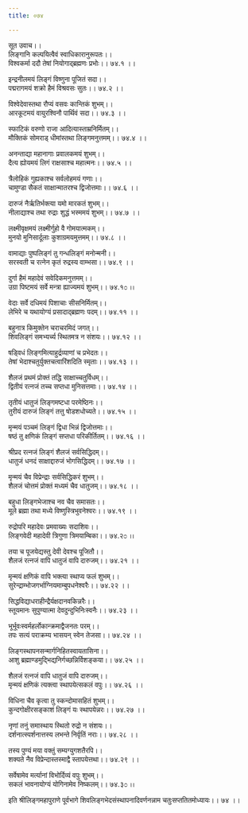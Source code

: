 ```yaml
---
title: ०७४

---
```

सूत उवाच।।  
लिङ्गानि कल्पयित्वैवं स्वाधिकारानुरूपतः।।  
विश्वकर्मा ददौ तेषां नियोगाद्ब्रह्मणः प्रभोः।। ७४.१ ।।  
  
इन्द्रनीलमयं लिङ्गं विष्णुना पूजितं सदा।।  
पद्मरागमयं शक्रो हैमं विश्रवसः सुतः।। ७४.२ ।।  
  
विश्वेदेवास्तथा रौप्यं वसवः कान्तिकं शुभम्।।  
आरकूटमयं वायुरश्विनौ पार्थिवं सदा।। ७४.३ ।।  
  
स्फाटिकं वरुणो राजा आदित्यास्ताम्रनिर्मितम्।।  
मौक्तिकं सोमराड् धीमांस्तथा लिङ्गमनुत्तमम्।। ७४.४ ।।  
  
अनन्ताद्या महानागाः प्रवालकमयं शुभम्।।  
दैत्य ह्योयमयं लिगं राक्षसाश्च महात्मनः।। ७४.५ ।।  
  
त्रैलोहिकं गुह्यकाश्च सर्वलोहमयं गणाः।।  
चामुण्डा सैकतं साक्षान्मातरश्च द्विजोत्तमाः।। ७४.६ ।।  
  
दारुजं नैर्ऋतिर्भक्त्या यमो मारकतं शुभम्।।  
नीलाद्याश्च तथा रुद्राः शुद्धं भस्ममयं शुभम्।। ७४.७ ।।  
  
लक्ष्मीवृक्षमयं लक्ष्मीर्गुहो वै गोमयात्मकम्।।  
मुनयो मुनिसार्दूलाः कुशाग्रमयमुत्तमम्।। ७४.८ ।।  
  
वामाद्याः पुष्पलिङ्गं तु गन्धलिङ्गं मनोन्मनी।।  
सरस्वती च रत्नेन कृतं रुद्रस्य वाम्भसा।। ७४.९ ।।  
  
दुर्गा हैमं महादेवं सवेदिकमनुत्तमम्।।  
उग्रा पिष्टमयं सर्वे मन्त्रा ह्याज्यमयं शुभम्।। ७४.१೦ ।।  
  
वेदाः सर्वे दधिमयं पिशाचाः सीसनिर्मितम्।।  
लेभिरे च यथायोग्यं प्रसादाद्ब्रह्मणः पदम्।। ७४.११ ।।  
  
बहुनात्र किमुक्तेन चराचरमिदं जगत्।।  
शिवलिङ्गं समभ्यर्च्य स्थितमत्र न संशयः।। ७४.१२ ।।  
  
षड्विधं लिङ्गमित्याहुर्द्रव्याणां च प्रभेदतः।।  
तेषां भेदाश्चतुर्युक्तचत्वारिंशदिति स्मृताः।। ७४.१३ ।।  
  
शैलजं प्रथमं प्रोक्तं तद्धि साक्षाच्चतुर्विधम्।।  
द्वितीयं रत्नजं तच्च सप्तधा मुनिसत्तमाः।। ७४.१४ ।।  
  
तृतीयं धातुजं लिङ्गमष्टधा परमेष्ठिनः।।  
तुरीयं दारुजं लिङ्गं तत्तु षोडशधोच्यते।। ७४.१५ ।।  
  
मृन्मयं पञ्चमं लिङ्गं द्विधा भिन्नं द्विजोत्तमाः।।  
षष्ठं तु क्षणिकं लिङ्गं सप्तधा परिकीर्तितम्।। ७४.१६ ।।  
  
श्रीप्रद रत्नजं लिङ्गं शैलजं सर्वसिद्धिदम्।।  
धातुजं धनदं साक्षाद्दारुजं भोगसिद्धिदम्।। ७४.१७ ।।  
  
मृन्मयं चैव विप्रेन्द्राः सर्वसिद्धिकरं शुभम्।।  
शैलजं चोत्तमं प्रोक्तं मध्यमं चैव धातुजम्।। ७४.१८ ।।  
  
बहुधा लिङ्गभेजाश्च नव चैव समासतः।।  
मूले ब्रह्मा तथा मध्ये विष्णुस्त्रिभुवनेश्वरः।। ७४.१९ ।।  
  
रुद्रोपरि महादेवः प्रमवाख्यः सदाशिवः।।  
लिङ्गवेदी महादेवी त्रिगुणा त्रिमयाम्बिका।। ७४.२೦ ।।  
  
तया च पूजयेद्यस्तु देवी देवश्च पूजितौ।।  
शैलजं रत्नजं वापि धातुजं वापि दारुजम्।। ७४.२१ ।।  
  
मृन्मयं क्षणिकं वापि भक्त्या स्थाप्य फलं शुभम्।।  
सुरेन्द्राम्भोजगर्भाग्नियमाम्बुपधनेश्वरैः।। ७४.२२ ।।  
  
सिद्धविद्याधराहीन्द्रैर्यक्षदानवकिन्नरैः।।  
स्तूयमानः सुपुण्यात्मा देवदुन्दुभिनिःस्वनैः।। ७४.२३ ।।  
  
भूर्भूवःस्वर्महर्लोकान्क्रमाद्वैजनतः परम्।।  
तपः सत्यं पराक्रम्य भासयन् स्वेन तेजसा।। ७४.२४ ।।  
  
लिङ्गस्थापनसन्मार्गनिहितस्वायतासिना।।  
आशु ब्रह्माण्डमुद्भिद्यनिर्गच्छन्निर्विशङ्कया।। ७४.२५ ।।  
  
शैलजं रत्नजं वापि धातुजं वापि दारुजम्।।  
मृन्मयं क्षणिकं त्यक्त्वा स्थापयेत्सकलं वपुः।। ७४.२६ ।।  
  
विधिना चैव कृत्वा तु स्कन्दोमासहितं शुभम्।।  
कुन्दगोक्षीरसङ्काशं लिङ्गं यः स्थापयेन्नरः।। ७४.२७ ।।  
  
नृणां तनुं समास्थाय स्थितो रुद्रो न संशयः।।  
दर्शनात्स्पर्शनात्तस्य लभन्ते निर्वृतिं नराः।। ७४.२८ ।।  
  
तस्य पुण्यं मया वक्तुं सम्यग्युगशतैरपि।।  
शक्यते नैव विप्रेन्दास्तस्माद्वै स्तापयेत्तथा।। ७४.२९ ।।  
  
सर्वेषामेव मर्त्यानां विभोर्दिव्यं वपुः शुभम्।।  
सकलं भावनायोग्यं योगिनामेव निष्कलम्।। ७४.३೦ ।।  
  
इति श्रीलिङ्गमहापुराणे पूर्वभागे शिवलिङ्गभेदसंस्थापनादिवर्णनन्नाम चतुःसप्ततितमोध्यायः।। ७४ ।।